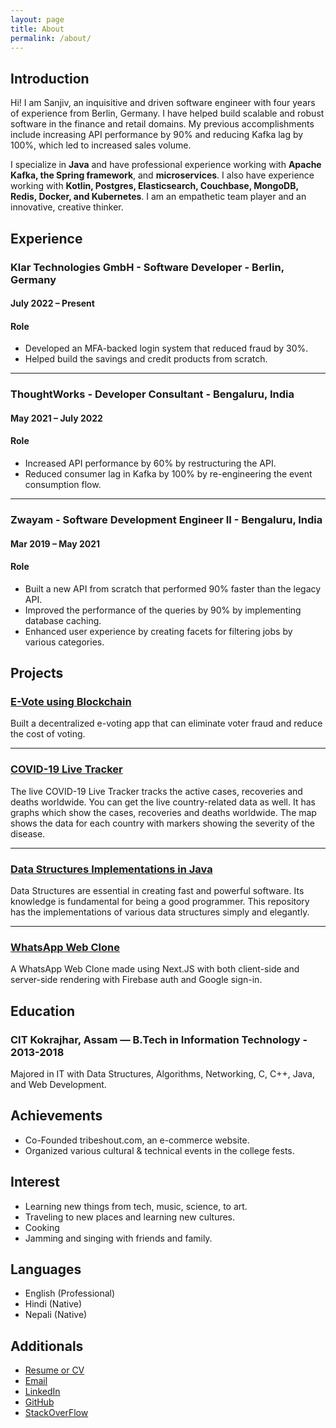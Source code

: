 ```yaml
---
layout: page
title: About
permalink: /about/
---
```


## Introduction
Hi! I am Sanjiv, an inquisitive and driven software engineer with four years of experience from Berlin, Germany. I have helped build scalable and robust software in the finance and retail domains. My previous accomplishments include increasing API performance by 90% and reducing Kafka lag by 100%, which led to increased sales volume.

I specialize in **Java** and have professional experience working with **Apache Kafka, the Spring framework**, and **microservices**. I also have experience working with **Kotlin, Postgres, Elasticsearch, Couchbase, MongoDB, Redis, Docker, and Kubernetes**.
I am an empathetic team player and an innovative, creative thinker.

<div class="divider"></div>

## Experience
### Klar Technologies GmbH - Software Developer - Berlin, Germany
#### July 2022 – Present
#### Role
- Developed an MFA-backed login system that reduced fraud by 30%.
- Helped build the savings and credit products from scratch.

---

### ThoughtWorks - Developer Consultant - Bengaluru, India
#### May 2021 – July 2022
#### Role
- Increased API performance by 60% by restructuring the API.
- Reduced consumer lag in Kafka by 100% by re-engineering the event consumption flow.

---

### Zwayam - Software Development Engineer II -  Bengaluru, India
#### Mar 2019 – May 2021
#### Role
- Built a new API from scratch that performed 90% faster than the legacy API.
- Improved the performance of the queries by 90% by implementing database caching.
- Enhanced user experience by creating facets for filtering jobs by various categories.


<div class="divider"></div>

## Projects
### [E-Vote using Blockchain](https://github.com/sanjeevpr/blockchain-election)
Built a decentralized e-voting app that can eliminate voter fraud and reduce the cost of voting.

---

### [COVID-19 Live Tracker](https://github.com/sanjeevpr/coronavirus-live-tracker)
The live COVID-19 Live Tracker tracks the active cases, recoveries and deaths worldwide. You can get the live country-related data as well. It has graphs which show the cases, recoveries and deaths worldwide. The map shows the data for each country with markers showing the severity of the disease.

---

### [Data Structures Implementations in Java](https://github.com/sanjeevpr/data-structures)
Data Structures are essential in creating fast and powerful software. Its knowledge is fundamental for being a good programmer. This repository has the implementations of various data structures simply and elegantly.

---

### [WhatsApp Web Clone](https://github.com/sanjeevpr/whatsapp-clone)
A WhatsApp Web Clone made using Next.JS with both client-side and server-side rendering with Firebase auth and Google sign-in.

<div class="divider"></div>

## Education
### CIT Kokrajhar, Assam — B.Tech in Information Technology - 2013-2018
Majored in IT with Data Structures, Algorithms, Networking, C, C++, Java, and Web Development.

<div class="divider"></div>

## Achievements
- Co-Founded tribeshout.com, an e-commerce website.
- Organized various cultural & technical events in the college fests.

<div class="divider"></div>

## Interest
- Learning new things from tech, music, science, to art.
- Traveling to new places and learning new cultures.
- Cooking
- Jamming and singing with friends and family.

<div class="divider"></div>

## Languages
- English (Professional)
- Hindi (Native)
- Nepali (Native)

<div class="divider"></div>

## Additionals
- [Resume or CV](https://drive.google.com/file/d/1lHmjxbglS-Dhyo68phHr3wryRdvZ-DDa/view?usp=sharing)
- [Email](mailto:sanjiv.pradhan94@gmail.com)
- [LinkedIn](https://in.linkedin.com/in/sanjiv-pradhan)
- [GitHub](https://github.com/sanjeevpr)
- [StackOverFlow](https://stackoverflow.com/users/story/15304531)

